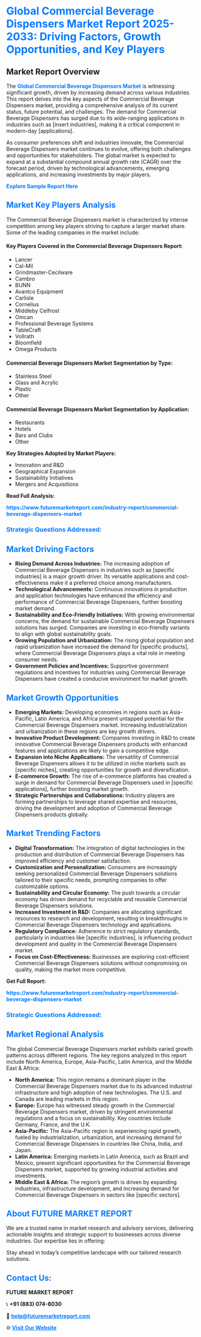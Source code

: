 <h1 style="color: #007BFF;">Global Commercial Beverage Dispensers Market Report 2025-2033: Driving Factors, Growth Opportunities, and Key Players</h1>

<section id="overview">
<h2>Market Report Overview</h2>
<p>The <a href="https://www.futuremarketreport.com/industry-report/commercial-beverage-dispensers-market" style="color: #007BFF; text-decoration: none;"><strong>Global Commercial Beverage Dispensers Market</strong></a> is witnessing significant growth, driven by increasing demand across various industries. This report delves into the key aspects of the Commercial Beverage Dispensers market, providing a comprehensive analysis of its current status, future potential, and challenges. The demand for Commercial Beverage Dispensers has surged due to its wide-ranging applications in industries such as [insert industries], making it a critical component in modern-day [applications].</p>
<p>As consumer preferences shift and industries innovate, the Commercial Beverage Dispensers market continues to evolve, offering both challenges and opportunities for stakeholders. The global market is expected to expand at a substantial compound annual growth rate (CAGR) over the forecast period, driven by technological advancements, emerging applications, and increasing investments by major players.</p>
</section>

<section id="overview">
<p><a href="https://www.futuremarketreport.com/request-sample/reportId=101957" style="color: #007BFF; text-decoration: none;"><strong>Explore Sample Report Here</strong></a></p>
</section>

<section id="key-players">
<h2 style="color: #007BFF;">Market Key Players Analysis</h2>
<p>The Commercial Beverage Dispensers market is characterized by intense competition among key players striving to capture a larger market share. Some of the leading companies in the market include:</p>
<h4>Key Players Covered in the Commercial Beverage Dispensers Report:</h4>
<ul><li>Lancer</li><li>Cal-Mil</li><li>Grindmaster-Cecilware</li><li>Cambro</li><li>BUNN</li><li>Avantco Equipment</li><li>Carlisle</li><li>Cornelius</li><li>Middleby Celfrost</li><li>Omcan</li><li>Professional Beverage Systems</li><li>TableCraft</li><li>Vollrath</li><li>Bloomfield</li><li>Omega Products</li></ul>
<h4>Commercial Beverage Dispensers Market Segmentation by Type:</h4>
<ul><li>Stainless Steel</li><li>Glass and Acrylic</li><li>Plastic</li><li>Other</li></ul>

<h4>Commercial Beverage Dispensers Market Segmentation by Application:</h4>
<ul><li>Restaurants</li><li>Hotels</li><li>Bars and Clubs</li><li>Other</li></ul>
<p><strong>Key Strategies Adopted by Market Players:</strong></p>
<ul>
<li>Innovation and R&D</li>
<li>Geographical Expansion</li>
<li>Sustainability Initiatives</li>
<li>Mergers and Acquisitions</li>
</ul>
</section>

<section>
<p><strong>Read Full Analysis: </strong></p><a href="https://www.futuremarketreport.com/industry-report/commercial-beverage-dispensers-market" style="color: #007BFF; text-decoration: none;"><strong>https://www.futuremarketreport.com/industry-report/commercial-beverage-dispensers-market</strong></a>
<h3 style="color: #007BFF;">Strategic Questions Addressed:</h3>
</section>

<section id="driving-factors">
<h2 style="color: #007BFF;">Market Driving Factors</h2>
<ul>
<li><strong>Rising Demand Across Industries:</strong> The increasing adoption of Commercial Beverage Dispensers in industries such as [specific industries] is a major growth driver. Its versatile applications and cost-effectiveness make it a preferred choice among manufacturers.</li>
<li><strong>Technological Advancements:</strong> Continuous innovations in production and application technologies have enhanced the efficiency and performance of Commercial Beverage Dispensers, further boosting market demand.</li>
<li><strong>Sustainability and Eco-Friendly Initiatives:</strong> With growing environmental concerns, the demand for sustainable Commercial Beverage Dispensers solutions has surged. Companies are investing in eco-friendly variants to align with global sustainability goals.</li>
<li><strong>Growing Population and Urbanization:</strong> The rising global population and rapid urbanization have increased the demand for [specific products], where Commercial Beverage Dispensers plays a vital role in meeting consumer needs.</li>
<li><strong>Government Policies and Incentives:</strong> Supportive government regulations and incentives for industries using Commercial Beverage Dispensers have created a conducive environment for market growth.</li>
</ul>
</section>

<section id="growth-opportunities">
<h2 style="color: #007BFF;">Market Growth Opportunities</h2>
<ul>
<li><strong>Emerging Markets:</strong> Developing economies in regions such as Asia-Pacific, Latin America, and Africa present untapped potential for the Commercial Beverage Dispensers market. Increasing industrialization and urbanization in these regions are key growth drivers.</li>
<li><strong>Innovative Product Development:</strong> Companies investing in R&D to create innovative Commercial Beverage Dispensers products with enhanced features and applications are likely to gain a competitive edge.</li>
<li><strong>Expansion into Niche Applications:</strong> The versatility of Commercial Beverage Dispensers allows it to be utilized in niche markets such as [specific niches], creating opportunities for growth and diversification.</li>
<li><strong>E-commerce Growth:</strong> The rise of e-commerce platforms has created a surge in demand for Commercial Beverage Dispensers used in [specific applications], further boosting market growth.</li>
<li><strong>Strategic Partnerships and Collaborations:</strong> Industry players are forming partnerships to leverage shared expertise and resources, driving the development and adoption of Commercial Beverage Dispensers products globally.</li>
</ul>
</section>

<section id="trending-factors">
<h2 style="color: #007BFF;">Market Trending Factors</h2>
<ul>
<li><strong>Digital Transformation:</strong> The integration of digital technologies in the production and distribution of Commercial Beverage Dispensers has improved efficiency and customer satisfaction.</li>
<li><strong>Customization and Personalization:</strong> Consumers are increasingly seeking personalized Commercial Beverage Dispensers solutions tailored to their specific needs, prompting companies to offer customizable options.</li>
<li><strong>Sustainability and Circular Economy:</strong> The push towards a circular economy has driven demand for recyclable and reusable Commercial Beverage Dispensers solutions.</li>
<li><strong>Increased Investment in R&D:</strong> Companies are allocating significant resources to research and development, resulting in breakthroughs in Commercial Beverage Dispensers technology and applications.</li>
<li><strong>Regulatory Compliance:</strong> Adherence to strict regulatory standards, particularly in industries like [specific industries], is influencing product development and quality in the Commercial Beverage Dispensers market.</li>
<li><strong>Focus on Cost-Effectiveness:</strong> Businesses are exploring cost-efficient Commercial Beverage Dispensers solutions without compromising on quality, making the market more competitive.</li>
</ul>
</section>

<section>
<p><strong>Get Full Report: </strong></p><a href="https://www.futuremarketreport.com/industry-report/commercial-beverage-dispensers-market" style="color: #007BFF; text-decoration: none;"><strong>https://www.futuremarketreport.com/industry-report/commercial-beverage-dispensers-market</strong></a>
<h3 style="color: #007BFF;">Strategic Questions Addressed:</h3>
</section>


<section id="regional-analysis">
<h2 style="color: #007BFF;">Market Regional Analysis</h2>
<p>The global Commercial Beverage Dispensers market exhibits varied growth patterns across different regions. The key regions analyzed in this report include North America, Europe, Asia-Pacific, Latin America, and the Middle East & Africa:</p>
<ul>
<li><strong>North America:</strong> This region remains a dominant player in the Commercial Beverage Dispensers market due to its advanced industrial infrastructure and high adoption of new technologies. The U.S. and Canada are leading markets in this region.</li>
<li><strong>Europe:</strong> Europe has witnessed steady growth in the Commercial Beverage Dispensers market, driven by stringent environmental regulations and a focus on sustainability. Key countries include Germany, France, and the U.K.</li>
<li><strong>Asia-Pacific:</strong> The Asia-Pacific region is experiencing rapid growth, fueled by industrialization, urbanization, and increasing demand for Commercial Beverage Dispensers in countries like China, India, and Japan.</li>
<li><strong>Latin America:</strong> Emerging markets in Latin America, such as Brazil and Mexico, present significant opportunities for the Commercial Beverage Dispensers market, supported by growing industrial activities and investments.</li>
<li><strong>Middle East & Africa:</strong> The region’s growth is driven by expanding industries, infrastructure development, and increasing demand for Commercial Beverage Dispensers in sectors like [specific sectors].</li>
</ul>
</section>

<footer>
<h2 style="color: #007BFF;">About FUTURE MARKET REPORT</h2>
<p>We are a trusted name in market research and advisory services, delivering actionable insights and strategic support to businesses across diverse industries. Our expertise lies in offering:</p>

<p>Stay ahead in today’s competitive landscape with our tailored research solutions.</p>

<h2 style="color: #007BFF;">Contact Us:</h2>
<p><strong>FUTURE MARKET REPORT</strong></p>
<p>📞 <strong>+91 (883) 074-8030</strong></p>
<p>📧 <strong><a href="mailto:help@futuremarketreport.com" style="color: #007BFF;">help@futuremarketreport.com</a></strong></p>
<p>🌐 <strong><a href="https://www.futuremarketreport.com/" style="color: #007BFF;">Visit Our Website</a></strong></p>
</footer>